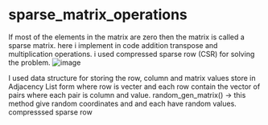 # sparse_matrix_operations

If most of the elements in the matrix are zero then the matrix is called a sparse matrix.
here i implement in code addition transpose and multiplication operations.
i used compressed sparse row (CSR) for solving the problem.
![image](https://user-images.githubusercontent.com/76839986/132803355-0da8fb56-4ce3-4c57-8bd9-51837938576b.png)

I used data structure for storing the row, column and matrix values store in Adjacency List form where row is vecter and each row contain the vector of pairs where each pair is column and value.
random_gen_matrix() -> this method give random coordinates and and each have random values. compresssed sparse row 
